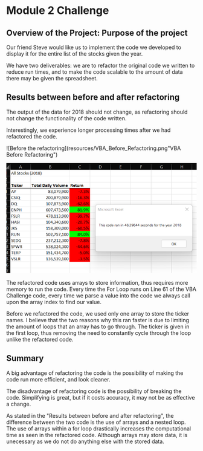 # Module 2 Challenge #



## Overview of the Project: Purpose of the project ##

Our friend Steve would like us to implement the code we developed to display it for the entire list of the stocks given the year.

We have two deliverables: we are to refactor the original code we written to reduce run times, and to make the code scalable to the amount of data there may be given the spreadsheet.

## Results between before and after refactoring ##

The output of the data for 2018 should not change, as refactoring should not change the functionality of the code written. 

Interestingly, we experience longer processing times after we had refactored the code.

![Before the refactoring](resources/VBA_Before_Refactoring.png"VBA Before Refactoring")

![After the refactoring](resources/VBA_Challenge_2018.png)

The refactored code uses arrays to store information, thus requires more memory to run the code. Every time the For Loop runs on Line 61 of the VBA Challenge code, every time we parse a value into the code we always call upon the array index to find our value.

Before we refactored the code, we used only one array to store the ticker names. I believe that the two reasons why this ran faster is due to limiting the amount of loops that an array has to go through. The ticker is given in the first loop, thus removing the need to constantly cycle through the loop unlike the refactored code.

## Summary ##

A big advantage of refactoring the code is the possibility of making the code run more efficient, and look cleaner. 

The disadvantage of refactoring code is the possibility of breaking the code. Simplifying is great, but if it costs accuracy, it may not be as effective a change.

As stated in the "Results between before and after refactoring", the difference between the two code is the use of arrays and a nested loop. The use of arrays within a for loop drastically increases the computational time as seen in the refactored code. Although arrays may store data, it is unecessary as we do not do anything else with the stored data. 